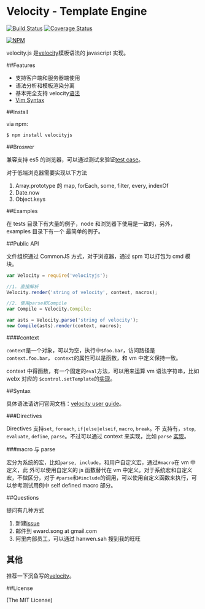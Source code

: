 # Velocity - Template Engine

[![Build Status](https://travis-ci.org/shepherdwind/velocity.js.svg?branch=master)](https://travis-ci.org/shepherdwind/velocity.js)
[![Coverage Status](https://img.shields.io/coveralls/shepherdwind/velocity.js/master.svg?style=flat)](https://coveralls.io/r/shepherdwind/velocity.js)

[![NPM](https://nodei.co/npm/velocityjs.png?downloads=true)](https://nodei.co/npm/velocityjs/)

velocity.js 是[velocity](http://velocity.apache.org/)模板语法的 javascript 实现。

##Features

- 支持客户端和服务器端使用
- 语法分析和模板渲染分离
- 基本完全支持 velocity[语法](http://velocity.apache.org/engine/devel/user-guide.html)
- [Vim Syntax](https://github.com/shepherdwind/vim-velocity)

##Install

via npm:

```bash
$ npm install velocityjs
```

##Broswer

兼容支持 es5 的浏览器，可以通过测试来验证[test case](http://git.shepherdwind.com/velocity.js/runner/tests.html)。

对于低端浏览器需要实现以下方法

1. Array.prototype 的 map, forEach, some, filter, every, indexOf
2. Date.now
3. Object.keys

##Examples

在 tests 目录下有大量的例子，node 和浏览器下使用是一致的，另外，examples 目录下有一个
最简单的例子。

##Public API

文件组织通过 CommonJS 方式，对于浏览器，通过 spm 可以打包为 cmd 模块。

```js
var Velocity = require('velocityjs');

//1. 直接解析
Velocity.render('string of velocity', context, macros);

//2. 使用parse和Compile
var Compile = Velocity.Compile;

var asts = Velocity.parse('string of velocity');
new Compile(asts).render(context, macros);
```

####context

`context`是一个对象，可以为空，执行中`$foo.bar`，访问路径是`context.foo.bar`，
`context`的属性可以是函数，和 vm 中定义保持一致。

context 中得函数，有一个固定的`eval`方法，可以用来运算 vm 语法字符串，比如 webx 对应的
`$control.setTemplate`的[实现](https://github.com/shepherdwind/velocity.js/blob/master/tests/compile.js#L532)。

##Syntax

具体语法请访问官网文档：[velocity user guide](http://velocity.apache.org/engine/devel/user-guide.html)。

###Directives

Directives 支持`set`, `foreach`, `if|else|elseif`, `macro`, `break`。不
支持有，`stop`, `evaluate`, `define`, `parse`。不过可以通过 context 来实现，比如
`parse` [实现](https://github.com/shepherdwind/velocity.js/blob/master/tests/compile.js#L458)。

###macro 与 parse

宏分为系统的宏，比如`parse, include`，和用户自定义宏，通过`#macro`在 vm 中定义，此
外可以使用自定义的 js 函数替代在 vm 中定义。对于系统宏和自定义宏，不做区分，对于
`#parse`和`#include`的调用，可以使用自定义函数来执行，可以参考测试用例中 self defined macro 部分。

##Questions

提问有几种方式

1. 新建[issue](https://github.com/shepherdwind/velocity.js/issues/new)
2. 邮件到 eward.song at gmail.com
3. 阿里内部员工，可以通过 hanwen.sah 搜到我的旺旺

## 其他

推荐一下沉鱼写的[velocity](https://github.com/fool2fish/velocity)。

##License

(The MIT License)
